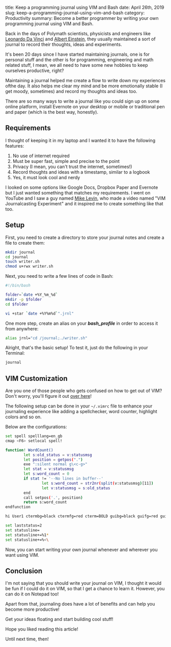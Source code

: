 title: Keep a programming journal using VIM and Bash
date: April 26th, 2019
slug: keep-a-programming-journal-using-vim-and-bash
category: Productivity
summary: Become a better programmer by writing your own programming journal using VIM and Bash.

Back in the days of Polymath scientists, physicists and engineers like [Leonardo Da Vinci](https://en.wikipedia.org/wiki/Leonardo_Da_Vinci) and [Albert Einstein](https://en.wikipedia.org/wiki/Albert_Einstein), they usually maintained a sort of journal to record their thoughts, ideas and experiments.

It's been 20 days since I have started maintaining journals, one is for personal stuff and the other is for programming, engineering and math related stuff, I mean, we all need to have some new hobbies to keep ourselves productive, right?

Maintaining a journal helped me create a flow to write down my experiences ofthe day. It also helps me clear my mind and be more emotionally stable (I get moody, sometimes) and record my thoughts and ideas too.

There are so many ways to write a journal like you could sign up on some online platform, install Evernote on your desktop or mobile or traditional pen and paper (which is the best way, honestly).

## Requirements

I thought of keeping it in my laptop and I wanted it to have the following features:

1. No use of internet required
2. Must be super fast, simple and precise to the point
3. Privacy (I mean, you can't trust the internet, sometimes!)
4. Record thoughts and ideas with a timestamp, similar to a logbook
5. Yes, it must look cool and nerdy

I looked on some options like Google Docs, Dropbox Paper and Evernote but I just wanted something that matches my requirements. I went on YouTube and I saw a guy named [Mike Levin](https://www.youtube.com/watch?v=M_TQ3tgc4kg), who made a video named "VIM Journalcasting Experiment" and it inspired me to create something like that too.

## Setup

First, you need to create a directory to store your journal notes and create a file to create them:
```bash
mkdir journal
cd journal
touch writer.sh
chmod u+rwx writer.sh
```

Next, you need to write a few lines of code in Bash:
```bash
#!/bin/bash

folder=`date +%Y_%m_%d`
mkdir -p $folder
cd $folder

vi +star `date +%Y%m%d`".jrnl"
```

One more step, create an alias on your ***bash_profile*** in order to access it from anywhere:
```bash
alias jrnl="cd /journal;./writer.sh"
```

Alright, that's the basic setup! To test it, just do the following in your Terminal:
```bash
journal
```

## VIM Customization
Are you one of those people who gets confused on how to get out of VIM? Don't worry, you'll figure it out [over here](https://google.com/search?q=how-to-get-out-of-vim)!

The following setup can be done in your `~/.vimrc` file to enhance your journaling experience like adding a spellchecker, word counter, highlight colors and so on.

Below are the configurations:
```bash
set spell spelllang=en_gb
cmap <F6> setlocal spell!

function! WordCount()
        let s:old_status = v:statusmsg
        let position = getpos(".")
        exe ":silent normal g\<c-g>"
        let stat = v:statusmsg
        let s:word_count = 0
        if stat != '--No lines in buffer--'
                let s:word_count = str2nr(split(v:statusmsg)[11])
                let v:statusmsg = s:old_status
        end
        call setpos('.', position)
        return s:word_count
endfunction

hi User1 ctermbg=black ctermfg=red cterm=BOLD guibg=black guifg=red gui=BOLD

set laststatus=2
set statusline=
set statusline+=%1*
set statusline+=%<\
```

Now, you can start writing your own journal whenever and wherever you want using VIM.

## Conclusion
I'm not saying that you should write your journal on VIM, I thought it would be fun if I could do it on VIM, so that I get a chance to learn it. However, you can do it on Notepad too!

Apart from that, journaling does have a lot of benefits and can help you become more productive!

Get your ideas floating and start building cool stuff!

Hope you liked reading this article!

Until next time, then!